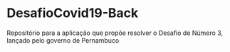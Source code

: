# DesafioCovid19-Back
Repositório para a aplicação que propõe resolver o Desafio de Número 3, lançado pelo governo de Pernambuco
